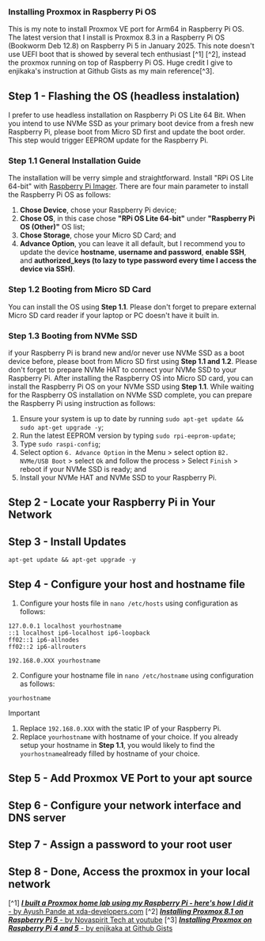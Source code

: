 ### Installing Proxmox in Raspberry Pi OS

This is my note to install Proxmox VE port for Arm64 in Raspberry Pi OS. The latest version that I install is Proxmox 8.3 in a Raspberry Pi OS (Bookworm Deb 12.8) on Raspberry Pi 5 in January 2025. This note doesn't use UEFI boot that is showed by several tech enthusiast [^1] [^2], instead the proxmox running on top of Raspberry Pi OS. Huge credit I give to enjikaka's instruction at Github Gists as my main reference[^3].

## Step 1 - Flashing the OS (headless instalation)

I prefer to use headless installation on Raspberry Pi OS Lite 64 Bit. When you intend to use NVMe SSD as your primary boot device from a fresh new Raspberry Pi, please boot from Micro SD first and update the boot order. This step would trigger EEPROM update for the Raspberry Pi.

### Step 1.1 General Installation Guide

The installation will be verry simple and straightforward. Install "RPi OS Lite 64-bit" with [Raspberry Pi Imager](https://www.raspberrypi.com/software/). There are four main parameter to install the Raspberry Pi OS as follows:

1. **Chose Device**, chose your Raspberry Pi device;
2. **Chose OS**, in this case chose **"RPi OS Lite 64-bit"** under **"Raspberry Pi OS (Other)"** OS list;
3. **Chose Storage**, chose your Micro SD Card; and
4. **Advance Option**, you can leave it all default, but I recommend you to update the device **hostname**, **username and password**, **enable SSH**, and **authorized_keys (to lazy to type password every time I access the device via SSH)**.

### Step 1.2 Booting from Micro SD Card

You can install the OS using **Step 1.1**. Please don't forget to prepare external Micro SD card reader if your laptop or PC doesn't have it built in.

### Step 1.3 Booting from NVMe SSD

if your Raspberry Pi is brand new and/or never use NVMe SSD as a boot device before, please boot from Micro SD first using **Step 1.1 and 1.2**. Please don't forget to prepare NVMe HAT to connect your NVMe SSD to your Raspberry Pi. After installing the Raspberry OS into Micro SD card, you can install the Raspberry Pi OS on your NVMe SSD using **Step 1.1**. While waiting for the Raspberry OS installation on NVMe SSD complete, you can prepare the Raspberry Pi using instruction as follows:

1. Ensure your system is up to date by running `sudo apt-get update && sudo apt-get upgrade -y`;
2. Run the latest EEPROM version by typing `sudo rpi-eeprom-update`;
3. Type `sudo raspi-config`;
4. Select option `6. Advance Option` in the Menu > select option `B2. NVMe/USB Boot` > select `Ok` and follow the process > Select `Finish` > reboot if your NVMe SSD is ready; and
5. Install your NVMe HAT and NVMe SSD to your Raspberry Pi.

## Step 2 - Locate your Raspberry Pi in Your Network

## Step 3 - Install Updates

```
apt-get update && apt-get upgrade -y
```

## Step 4 - Configure your host and hostname file

1. Configure your hosts file in `nano /etc/hosts` using configuration as follows:

```
127.0.0.1 localhost yourhostname
::1 localhost ip6-localhost ip6-loopback
ff02::1 ip6-allnodes
ff02::2 ip6-allrouters

192.168.0.XXX yourhostname
```

2. Configure your hostname file in `nano /etc/hostname` using configuration as follows:

```
yourhostname
```

> [!IMPORTANT]
>
> 1. Replace `192.168.0.XXX` with the static IP of your Raspberry Pi.
> 2. Replace `yourhostname` with hostname of your choice. If you already setup your hostname in **Step 1.1**, you would likely to find the `yourhostname`already filled by hostname of your choice.

## Step 5 - Add Proxmox VE Port to your apt source

## Step 6 - Configure your network interface and DNS server

## Step 7 - Assign a password to your root user

## Step 8 - Done, Access the proxmox in your local network

[^1] [**_I built a Proxmox home lab using my Raspberry Pi - here's how I did it_** - by Ayush Pande at xda-developers.com](https://www.xda-developers.com/install-proxmox-on-raspberry-pi/)
[^2] [**_Installing Proxmox 8.1 on Raspberry Pi 5_** - by Novaspirit Tech at youtube](https://www.youtube.com/watch?v=oe1_JVl63a0&ab_channel=NovaspiritTech)
[^3] [**_Installing Proxmox on Raspberry Pi 4 and 5_** - by enjikaka at Github Gists](https://gist.github.com/enjikaka/52d62c9c5462748dbe35abe3c7e37f9a)
